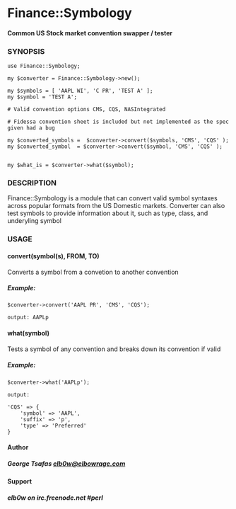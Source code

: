 Finance::Symbology
===================
#### Common US Stock market convention swapper / tester

### SYNOPSIS

    use Finance::Symbology;

    my $converter = Finance::Symbology->new();

    my $symbols = [ 'AAPL WI', 'C PR', 'TEST A' ];
    my $symbol = 'TEST A';

    # Valid convention options CMS, CQS, NASIntegrated

    # Fidessa convention sheet is included but not implemented as the spec given had a bug

    my $converted_symbols =  $converter->convert($symbols, 'CMS', 'CQS' );
    my $converted_symbol  = $converter->convert($symbol, 'CMS', 'CQS' );


    my $what_is = $converter->what($symbol);

### DESCRIPTION

Finance::Symbology is a module that can convert valid symbol syntaxes across 
popular formats from the US Domestic markets. Converter can also test symbols
to provide information about it, such as type, class, and underyling symbol

### USAGE

#### convert(symbol(s), FROM, TO)

Converts a symbol from a convetion to another convention

##### Example:

    $converter->convert('AAPL PR', 'CMS', 'CQS');

    output: AAPLp


#### what(symbol)

Tests a symbol of any convention and breaks down its convention if valid


##### Example:

    $converter->what('AAPLp');

    output:

    'CQS' => {
        'symbol' => 'AAPL',
        'suffix' => 'p',
        'type' => 'Preferred'
    }

#### Author

##### George Tsafas <elb0w@elbowrage.com>

#### Support

##### elb0w on irc.freenode.net #perl



